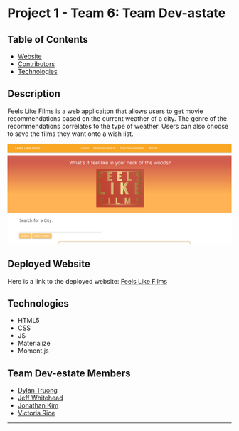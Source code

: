 # Project 1 - Team 6: Team Dev-astate

## Table of Contents 
* [Website](#website)
* [Contributors](#contributors)
* [Technologies](#Technologies)

## Description 
Feels Like Films is a web applicaiton that allows users to get movie recommendations based on the current weather of a city. The genre of the recommendations correlates to the type of weather. Users can also choose to save the films they want onto a wish list.

![Homepage](./assets/Images/Homepage.png)  <!-- Placeholder Image-->

## Deployed Website
Here is a link to the deployed website:
[Feels Like Films](https://vtori37.github.io/Group-Project-1/)

## Technologies
* HTML5
* CSS 
* JS
* Materialize
* Moment.js

## Team Dev-estate Members
* [Dylan Truong](https://github.com/Dylan-Truong)
* [Jeff Whitehead](https://github.com/jwhitehead08)
* [Jonathan Kim](https://github.com/JonathanKim424)
* [Victoria Rice](https://github.com/vtori37)
 
***